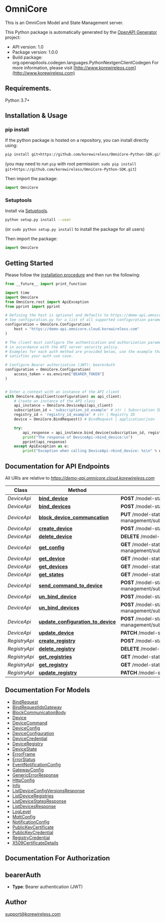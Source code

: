 # OmniCore
This is an OmniCore Model and State Management server.

This Python package is automatically generated by the [OpenAPI Generator](https://openapi-generator.tech) project:

- API version: 1.0
- Package version: 1.0.0
- Build package: org.openapitools.codegen.languages.PythonNextgenClientCodegen
For more information, please visit [http://www.korewireless.com](http://www.korewireless.com)

## Requirements.

Python 3.7+

## Installation & Usage
### pip install

If the python package is hosted on a repository, you can install directly using:

```sh
pip install git+https://github.com/korewireless/OmniCore-Python-SDK.git
```
(you may need to run `pip` with root permission: `sudo pip install git+https://github.com/korewireless/OmniCore-Python-SDK.git`)

Then import the package:
```python
import OmniCore
```

### Setuptools

Install via [Setuptools](http://pypi.python.org/pypi/setuptools).

```sh
python setup.py install --user
```
(or `sudo python setup.py install` to install the package for all users)

Then import the package:
```python
import OmniCore
```

## Getting Started

Please follow the [installation procedure](#installation--usage) and then run the following:

```python
from __future__ import print_function

import time
import OmniCore
from OmniCore.rest import ApiException
from pprint import pprint

# Defining the host is optional and defaults to https://demo-api.omnicore.cloud.korewireless.com
# See configuration.py for a list of all supported configuration parameters.
configuration = OmniCore.Configuration(
    host = "https://demo-api.omnicore.cloud.korewireless.com"
)

# The client must configure the authentication and authorization parameters
# in accordance with the API server security policy.
# Examples for each auth method are provided below, use the example that
# satisfies your auth use case.

# Configure Bearer authorization (JWT): bearerAuth
configuration = OmniCore.Configuration(
    access_token = os.environ["BEARER_TOKEN"]
)


# Enter a context with an instance of the API client
with OmniCore.ApiClient(configuration) as api_client:
    # Create an instance of the API class
    api_instance = OmniCore.DeviceApi(api_client)
    subscription_id = 'subscription_id_example' # str | Subscription ID
    registry_id = 'registry_id_example' # str | Registry ID
    device = OmniCore.BindRequest() # BindRequest | application/json

    try:
        api_response = api_instance.bind_device(subscription_id, registry_id, device)
        print("The response of DeviceApi->bind_device:\n")
        pprint(api_response)
    except ApiException as e:
        print("Exception when calling DeviceApi->bind_device: %s\n" % e)

```

## Documentation for API Endpoints

All URIs are relative to *https://demo-api.omnicore.cloud.korewireless.com*

Class | Method | HTTP request | Description
------------ | ------------- | ------------- | -------------
*DeviceApi* | [**bind_device**](docs/DeviceApi.md#bind_device) | **POST** /model-state-management/subscriptions/{subscriptionId}/registries/{registryId}/bindDeviceToGateway | 
*DeviceApi* | [**bind_devices**](docs/DeviceApi.md#bind_devices) | **POST** /model-state-management/subscriptions/{subscriptionId}/registries/{registryId}/bindDevicesToGateway | 
*DeviceApi* | [**block_device_communcation**](docs/DeviceApi.md#block_device_communcation) | **PUT** /model-state-management/subscriptions/{subscriptionid}/registries/{registryId}/devices/{deviceId}/communication | 
*DeviceApi* | [**create_device**](docs/DeviceApi.md#create_device) | **POST** /model-state-management/subscriptions/{subscriptionId}/registries/{registryId}/devices | 
*DeviceApi* | [**delete_device**](docs/DeviceApi.md#delete_device) | **DELETE** /model-state-management/subscriptions/{subscriptionId}/registries/{registryId}/devices/{deviceId} | 
*DeviceApi* | [**get_config**](docs/DeviceApi.md#get_config) | **GET** /model-state-management/subscriptions/{subscriptionid}/registries/{registryId}/devices/{deviceId}/configVersions | 
*DeviceApi* | [**get_device**](docs/DeviceApi.md#get_device) | **GET** /model-state-management/subscriptions/{subscriptionId}/registries/{registryId}/devices/{deviceId} | 
*DeviceApi* | [**get_devices**](docs/DeviceApi.md#get_devices) | **GET** /model-state-management/subscriptions/{subscriptionId}/registries/{registryId}/devices | 
*DeviceApi* | [**get_states**](docs/DeviceApi.md#get_states) | **GET** /model-state-management/subscriptions/{subscriptionid}/registries/{registryId}/devices/{deviceId}/states | 
*DeviceApi* | [**send_command_to_device**](docs/DeviceApi.md#send_command_to_device) | **POST** /model-state-management/subscriptions/{subscriptionid}/registries/{registryId}/devices/{deviceId}/sendCommandToDevice | 
*DeviceApi* | [**un_bind_device**](docs/DeviceApi.md#un_bind_device) | **POST** /model-state-management/subscriptions/{subscriptionId}/registries/{registryId}/unbindDeviceFromGateway | 
*DeviceApi* | [**un_bind_devices**](docs/DeviceApi.md#un_bind_devices) | **POST** /model-state-management/subscriptions/{subscriptionId}/registries/{registryId}/unbindDevicesFromGateway | 
*DeviceApi* | [**update_configuration_to_device**](docs/DeviceApi.md#update_configuration_to_device) | **POST** /model-state-management/subscriptions/{subscriptionid}/registries/{registryId}/devices/{deviceId}/updateConfigurationToDevice | 
*DeviceApi* | [**update_device**](docs/DeviceApi.md#update_device) | **PATCH** /model-state-management/subscriptions/{subscriptionId}/registries/{registryId}/devices/{deviceId} | 
*RegistryApi* | [**create_registry**](docs/RegistryApi.md#create_registry) | **POST** /model-state-management/subscriptions/{subscriptionId}/registries | 
*RegistryApi* | [**delete_registry**](docs/RegistryApi.md#delete_registry) | **DELETE** /model-state-management/subscriptions/{subscriptionId}/registries/{registryId} | 
*RegistryApi* | [**get_registries**](docs/RegistryApi.md#get_registries) | **GET** /model-state-management/subscriptions/{subscriptionId}/registries | 
*RegistryApi* | [**get_registry**](docs/RegistryApi.md#get_registry) | **GET** /model-state-management/subscriptions/{subscriptionId}/registries/{registryId} | 
*RegistryApi* | [**update_registry**](docs/RegistryApi.md#update_registry) | **PATCH** /model-state-management/subscriptions/{subscriptionId}/registries/{registryId} | 


## Documentation For Models

 - [BindRequest](docs/BindRequest.md)
 - [BindRequestIdsGateway](docs/BindRequestIdsGateway.md)
 - [BlockCommunicationBody](docs/BlockCommunicationBody.md)
 - [Device](docs/Device.md)
 - [DeviceCommand](docs/DeviceCommand.md)
 - [DeviceConfig](docs/DeviceConfig.md)
 - [DeviceConfiguration](docs/DeviceConfiguration.md)
 - [DeviceCredential](docs/DeviceCredential.md)
 - [DeviceRegistry](docs/DeviceRegistry.md)
 - [DeviceState](docs/DeviceState.md)
 - [ErrorFrame](docs/ErrorFrame.md)
 - [ErrorStatus](docs/ErrorStatus.md)
 - [EventNotificationConfig](docs/EventNotificationConfig.md)
 - [GatewayConfig](docs/GatewayConfig.md)
 - [GenericErrorResponse](docs/GenericErrorResponse.md)
 - [HttpConfig](docs/HttpConfig.md)
 - [Info](docs/Info.md)
 - [ListDeviceConfigVersionsResponse](docs/ListDeviceConfigVersionsResponse.md)
 - [ListDeviceRegistries](docs/ListDeviceRegistries.md)
 - [ListDeviceStatesResponse](docs/ListDeviceStatesResponse.md)
 - [ListDevicesResponse](docs/ListDevicesResponse.md)
 - [LogLevel](docs/LogLevel.md)
 - [MqttConfig](docs/MqttConfig.md)
 - [NotificationConfig](docs/NotificationConfig.md)
 - [PublicKeyCertificate](docs/PublicKeyCertificate.md)
 - [PublicKeyCredential](docs/PublicKeyCredential.md)
 - [RegistryCredential](docs/RegistryCredential.md)
 - [X509CertificateDetails](docs/X509CertificateDetails.md)


## Documentation For Authorization


## bearerAuth

- **Type**: Bearer authentication (JWT)


## Author

support@korewireless.com


